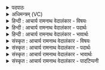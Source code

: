 <details><summary>पदपाठः</summary>

अ꣣भि꣢। सो꣡मा꣢꣯सः। आ꣣य꣡वः꣢। प꣡व꣢꣯न्ते। म꣡द्य꣢꣯म्। म꣡द꣢꣯म्। स꣣मुद्र꣡स्य꣢। स꣣म्। उद्र꣡स्य꣢। अ꣡धि꣢꣯। वि꣣ष्ट꣡पे꣢। म꣣नीषि꣡णः꣢। म꣣त्सरा꣡सः꣢। म꣣दच्यु꣡तः꣢। म꣣द। च्यु꣡तः꣢꣯। ५१८।
</details>

<details><summary>अधिमन्त्रम् (VC)</summary>

- पवमानः सोमः
- सप्तर्षयः
- बृहती
- मध्यमः
- पावमानं काण्डम्
</details>

<details><summary>हिन्दी : आचार्य रामनाथ वेदालंकार - विषयः</summary>

अगले मन्त्र में यह वर्णन है कि कौन कहाँ आनन्दरस को प्रवाहित करते हैं।
</details>

<details><summary>हिन्दी : आचार्य रामनाथ वेदालंकार - पदार्थः</summary>

पदार्थान्वयभाषाः -  (मनीषिणः) मनन करनेवाले, (मत्सरासः) उल्लासयुक्त, (मदच्युतः) आनन्द बहानेवाले (सोमासः) ब्रह्मानन्द रूप सोमरस का पान किये हुए (आयवः) मनुष्य (समुद्रस्य विष्टपे अधि) राष्ट्ररूप अन्तरिक्ष के लोक में अर्थात् राष्ट्रवासी जनों में (मद्यम्) उल्लासजनक (मदम्) ब्रह्मानन्द-रस को (पवन्ते) प्रवाहित करते हैं ॥८॥
</details>

<details><summary>हिन्दी : आचार्य रामनाथ वेदालंकार - भावार्थः</summary>

भावार्थभाषाः -  स्वयं ब्रह्मानन्द-रस में मग्न योगी जन अन्यों को भी ब्रह्मानन्द-रस में मग्न क्यों न करें? ॥८॥
</details>

<details><summary>संस्कृत : आचार्य रामनाथ वेदालंकार - विषयः</summary>

अथ के कुत्रानन्दरसं प्रवाहयन्तीत्युच्यते।
</details>

<details><summary>संस्कृत : आचार्य रामनाथ वेदालंकार - पदार्थः</summary>

पदार्थान्वयभाषाः -  (मनीषिणः) मननवन्तः, (मत्सरासः) उल्लासमयाः, (मदच्युतः) आनन्दस्राविणः (सोमासः) पीतब्रह्मानन्दरूपसोमाः। अत्र सोमशब्दस्य सोमवति लक्षणा विज्ञेया, यद्वा सोमासः सोमवन्तः, मतुब्लुक्। (आयवः) मनुष्याः। आयव इति मनुष्यनाम। निघं० २।३। (समुद्रस्य विष्टपे अधि) राष्ट्ररूपस्य अन्तरिक्षस्य लोके, राष्ट्रवासिषु जनेषु इत्यर्थः। (मद्यम्) उल्लासजनकम् (मदम्) ब्रह्मानन्दरसम् (पवन्ते) प्रवाहयन्ति। ‘मत्सरासः’, ‘सोमासः’ इत्युभयत्र ‘आज्जसेरसुक्’ इति जसोऽसुगागमः ॥८॥
</details>

<details><summary>संस्कृत : आचार्य रामनाथ वेदालंकार - भावार्थः</summary>

भावार्थभाषाः -  स्वयं ब्रह्मानन्दरसे मग्ना योगिनो जना अन्यानपि ब्रह्मानन्दरसमग्नान् कुतो न कुर्युः ॥८॥
</details>

<details><summary>संस्कृत : आचार्य रामनाथ वेदालंकार - पादटिप्पनी</summary>

टिप्पणी:   १. ऋ० ९।१०७।१४, ‘विष्टपे’, ‘मदच्युतः’ इत्यत्र क्रमेण ‘विसृपि, स्वर्विदः’ इति पाठः। साम० ८५६।
</details>
